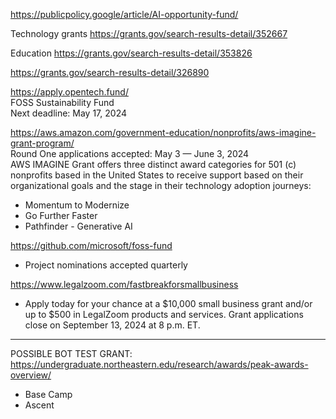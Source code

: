 https://publicpolicy.google/article/AI-opportunity-fund/ 

Technology grants
https://grants.gov/search-results-detail/352667

Education
https://grants.gov/search-results-detail/353826

https://grants.gov/search-results-detail/326890

https://apply.opentech.fund/    
FOSS Sustainability Fund     
Next deadline: May 17, 2024

https://aws.amazon.com/government-education/nonprofits/aws-imagine-grant-program/     
Round One applications accepted: May 3 — June 3, 2024     
AWS IMAGINE Grant offers three distinct award categories for 501 (c) nonprofits based in the United States to receive support based on their organizational goals and the stage in their technology adoption journeys:
- Momentum to Modernize
- Go Further Faster
- Pathfinder - Generative AI

https://github.com/microsoft/foss-fund
- Project nominations accepted quarterly

https://www.legalzoom.com/fastbreakforsmallbusiness
- Apply today for your chance at a $10,000 small business grant and/or up to $500 in LegalZoom products and services. Grant applications close on September 13, 2024 at 8 p.m. ET.

---

POSSIBLE BOT TEST GRANT: https://undergraduate.northeastern.edu/research/awards/peak-awards-overview/
- Base Camp
- Ascent

